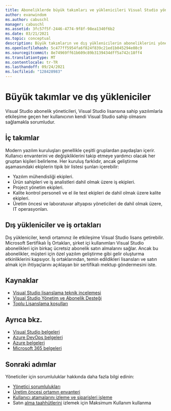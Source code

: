 ```yaml
---
title: Aboneliklerde büyük takımları ve yüklenicileri Visual Studio yönetme| Visual Studio Pazar
author: evanwindom
ms.author: cabuschl
manager: cabuschl
ms.assetid: 3fc57f5f-2446-4774-9f8f-98ea1340f6b2
ms.date: 03/21/2021
ms.topic: conceptual
description: Büyük takımların ve dış yüklenicilerin aboneliklerini yönetmek için yöneticilerin sorumluluğu hakkında bilgi edinin.
ms.openlocfilehash: 5c477ff5954fa6f824f839c21ed1b045294e08c9
ms.sourcegitcommit: 8e74969ff61b609c89b3139434dff5a742c18ff4
ms.translationtype: MT
ms.contentlocale: tr-TR
ms.lasthandoff: 09/24/2021
ms.locfileid: "128428983"
---
```

# <a name="large-teams-and-external-contractors"></a>Büyük takımlar ve dış yükleniciler
Visual Studio abonelik yöneticileri, Visual Studio lisansına sahip yazılımlarla etkileşime geçen her kullanıcının kendi Visual Studio sahip olmasını sağlamakla sorumludur.

## <a name="internal-teams"></a>İç takımlar
Modern yazılım kuruluşları genellikle çeşitli gruplardan paydaşları içerir. Kullanıcı envanterini ve değişikliklerini takip etmeye yardımcı olacak her gruptan kişileri belirleme.
Her kuruluş farklıdır, ancak geliştirme aşamasındaki ekiplerin tipik bir listesi şunları içerebilir:
- Yazılım mühendisliği ekipleri.
- Ürün sahipleri ve iş analistleri dahil olmak üzere iş ekipleri.
- Project yönetim ekipleri.
- Kalite kontrol personeli ve el ile test ekipleri de dahil olmak üzere kalite ekipleri.
- Üretim öncesi ve laboratuvar altyapısı yöneticileri de dahil olmak üzere, IT operasyonları.

## <a name="external-contractors-and-partners"></a>Dış yükleniciler ve iş ortakları
Dış yükleniciler, kendi ortamınız ile etkileşime Visual Studio lisans getirebilir. Microsoft Sertifikalı İş Ortakları, şirket içi kullanımları Visual Studio abonelikleri için birkaç ücretsiz abonelik satın almalarını sağlar. Ancak bu abonelikler, müşteri için özel yazılım geliştirme gibi gelir oluşturma etkinliklerini kapsıyor. İş ortaklarından, temin edildikleri lisansları ve satın almak için ihtiyaçlarını açıklayan bir sertifikalı mektup göndermesini iste.

## <a name="resources"></a>Kaynaklar
- [Visual Studio lisanslama teknik incelemesi](https://visualstudio.microsoft.com/wp-content/uploads/2019/06/Visual-Studio-Licensing-Whitepaper-May-2019.pdf)
- [Visual Studio Yönetim ve Abonelik Desteği](https://aka.ms/vsadminhelp)
- [Toplu Lisanslama koşulları](https://www.microsoft.com/licensing/product-licensing/products.aspx)

## <a name="see-also"></a>Ayrıca bkz.
- [Visual Studio belgeleri](/visualstudio/)
- [Azure DevOps belgeleri](/azure/devops/)
- [Azure belgeleri](/azure/)
- [Microsoft 365 belgeleri](/microsoft-365/)

## <a name="next-steps"></a>Sonraki adımlar
Yöneticiler için sorumluluklar hakkında daha fazla bilgi edinin:
- [Yönetici sorumlulukları](admin-responsibilities.md)
- [Üretim öncesi ortamın envanteri](admin-inventory.md)
- [Kullanıcı atamalarını izleme ve siparişleri işleme](assignments-orders.md)
- Satın [alma taahhütlerini](maximum-usage.md) izlemek için Maksimum Kullanım kullanma